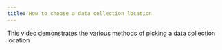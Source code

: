 ```yaml
---
title: How to choose a data collection location
---
```

			
This video demonstrates the various methods of picking a data collection location      